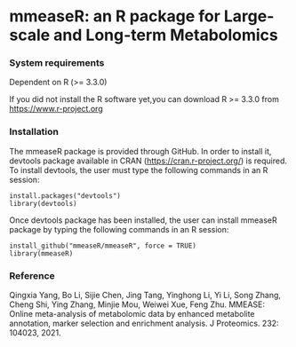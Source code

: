 # mmeaseR: an R package for Large-scale and Long-term Metabolomics


### System requirements

Dependent on R (>= 3.3.0)

If you did not install the R software yet,you can download R >= 3.3.0  from https://www.r-project.org

### Installation
     
The mmeaseR package is provided through GitHub. In order to install it, devtools package available in CRAN (https://cran.r-project.org/) is required. To install devtools, the user must type the following commands in an R session:
    
    install.packages("devtools")
    library(devtools)

Once devtools package has been installed, the user can install mmeaseR package by typing the following commands in an R session:

    install_github("mmeaseR/mmeaseR", force = TRUE)
    library(mmeaseR)

### Reference

Qingxia Yang, Bo Li, Sijie Chen, Jing Tang, Yinghong Li, Yi Li, Song Zhang, Cheng Shi, Ying Zhang, Minjie Mou, Weiwei Xue, Feng Zhu. MMEASE: Online meta-analysis of metabolomic data by enhanced metabolite annotation, marker selection and enrichment analysis. J Proteomics. 232: 104023, 2021.
